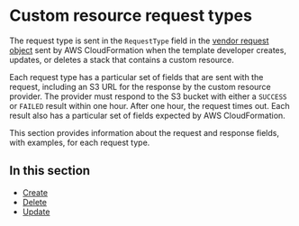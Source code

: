 # Custom resource request types<a name="crpg-ref-requesttypes"></a>

The request type is sent in the `RequestType` field in the [vendor request object](crpg-ref-requests.md) sent by AWS CloudFormation when the template developer creates, updates, or deletes a stack that contains a custom resource\.

Each request type has a particular set of fields that are sent with the request, including an S3 URL for the response by the custom resource provider\. The provider must respond to the S3 bucket with either a `SUCCESS` or `FAILED` result within one hour\. After one hour, the request times out\. Each result also has a particular set of fields expected by AWS CloudFormation\.

This section provides information about the request and response fields, with examples, for each request type\.

## In this section<a name="w8676ab1c27c23c19c19b9"></a>
+ [Create](crpg-ref-requesttypes-create.md)
+ [Delete](crpg-ref-requesttypes-delete.md)
+ [Update](crpg-ref-requesttypes-update.md)